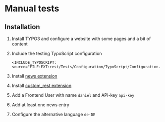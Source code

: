 Manual tests
============

Installation
------------

1. Install TYPO3 and configure a website with some pages and a bit of content

2. Include the testing TypoScript configuration 
    ```TypoScript
    <INCLUDE_TYPOSCRIPT: source="FILE:EXT:rest/Tests/Configuration/TypoScript/Configuration.ts">
    ```

3. Install [news extension](https://typo3.org/extensions/repository/view/news)

4. Install [custom_rest extension](https://github.com/cundd/custom_rest)

5. Add a Frontend User with name `daniel` and API-key `api-key`

6. Add at least one news entry

7. Configure the alternative language `de-DE`
